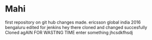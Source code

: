 # Mahi
first repository on git hub
changes made.
ericsson global india
2016
bengaluru
edited for jenkins
hey there
cloned and changed succesfully
Cloned agAIN FOR WASTING TIME
enter something
jhcsdkfhsdj
